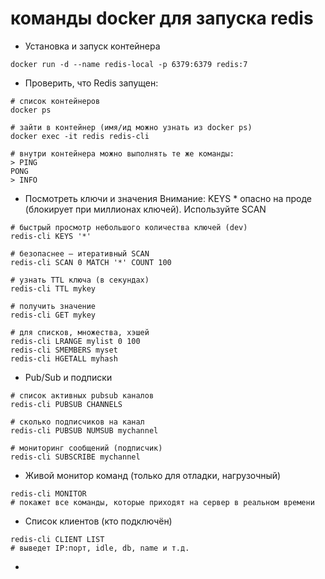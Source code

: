 # команды docker для запуска redis

+ Установка и запуск контейнера
```commandline
docker run -d --name redis-local -p 6379:6379 redis:7
```
+ Проверить, что Redis запущен:
```commandline
# список контейнеров
docker ps

# зайти в контейнер (имя/ид можно узнать из docker ps)
docker exec -it redis redis-cli

# внутри контейнера можно выполнять те же команды:
> PING
PONG
> INFO

```

+ Посмотреть ключи и значения Внимание: KEYS * опасно на проде (блокирует при миллионах ключей). Используйте SCAN
```commandline
# быстрый просмотр небольшого количества ключей (dev)
redis-cli KEYS '*'

# безопаснее — итеративный SCAN
redis-cli SCAN 0 MATCH '*' COUNT 100

# узнать TTL ключа (в секундах)
redis-cli TTL mykey

# получить значение
redis-cli GET mykey

# для списков, множества, хэшей
redis-cli LRANGE mylist 0 100
redis-cli SMEMBERS myset
redis-cli HGETALL myhash

```
+ Pub/Sub и подписки
```commandline
# список активных pubsub каналов
redis-cli PUBSUB CHANNELS

# сколько подписчиков на канал
redis-cli PUBSUB NUMSUB mychannel

# мониторинг сообщений (подписчик)
redis-cli SUBSCRIBE mychannel

```

+ Живой монитор команд (только для отладки, нагрузочный)
```commandline
redis-cli MONITOR
# покажет все команды, которые приходят на сервер в реальном времени

```

+ Список клиентов (кто подключён)
```commandline
redis-cli CLIENT LIST
# выведет IP:порт, idle, db, name и т.д.

```
+ 